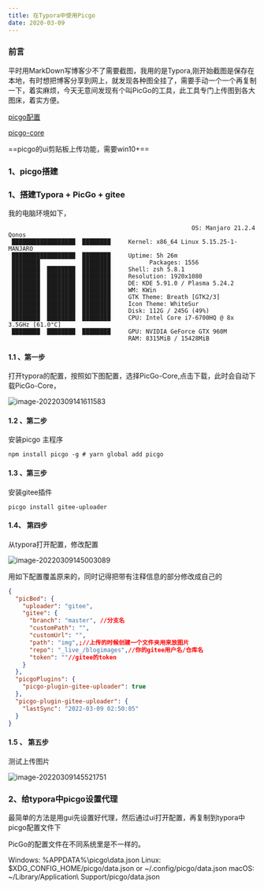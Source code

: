 ```yaml
---
title: 在Typora中使用Picgo
date: 2020-03-09
---
```


### 前言

平时用MarkDown写博客少不了需要截图，我用的是Typora,刚开始截图是保存在本地，有时想把博客分享到网上，就发现各种图全挂了，需要手动一个一个再复制一下，着实麻烦，今天无意间发现有个叫PicGo的工具，此工具专门上传图到各大图床，着实方便。

[picgo配置](https://picgo.github.io/PicGo-Core-Doc/zh/guide/config.html#picbed-github)

[picgo-core](https://picgo.github.io/PicGo-Core-Doc/zh/guide/config.html#picbed-tcyun)

==picgo的ui剪贴板上传功能，需要win10+==

### 1、picgo搭建

### 1、搭建Typora + PicGo + gitee

我的电脑环境如下，

```shell
													OS: Manjaro 21.2.4 Qonos
 ██████████████████  ████████     Kernel: x86_64 Linux 5.15.25-1-MANJARO
 ██████████████████  ████████     Uptime: 5h 26m
 ████████            ████████     		Packages: 1556
 ████████  ████████  ████████     Shell: zsh 5.8.1
 ████████  ████████  ████████     Resolution: 1920x1080
 ████████  ████████  ████████     DE: KDE 5.91.0 / Plasma 5.24.2
 ████████  ████████  ████████     WM: KWin
 ████████  ████████  ████████     GTK Theme: Breath [GTK2/3]
 ████████  ████████  ████████     Icon Theme: WhiteSur
 ████████  ████████  ████████     Disk: 112G / 245G (49%)
 ████████  ████████  ████████     CPU: Intel Core i7-6700HQ @ 8x 3.5GHz [61.0°C]
 ████████  ████████  ████████     GPU: NVIDIA GeForce GTX 960M
                                  RAM: 8315MiB / 15428MiB

```

#### 1.1 、第一步

打开typora的配置，按照如下图配置，选择PicGo-Core,点击下载，此时会自动下载PicGo-Core，

![image-20220309141611583](https://gitee.com/_live_/blogimages/raw/master/img/image-20220309141611583.png)



#### 1.2 、第二步

安装picgo 主程序

```shell
npm install picgo -g # yarn global add picgo 
```

#### 1.3 、第三步

安装gitee插件

```shell
picgo install gitee-uploader
```

#### 1.4、 第四步

从typora打开配置，修改配置

![image-20220309145003089](https://gitee.com/_live_/blogimages/raw/master/img/image-20220309145003089.png)

用如下配置覆盖原来的，同时记得把带有注释信息的部分修改成自己的

```json
{
  "picBed": {
    "uploader": "gitee",
    "gitee": {
      "branch": "master", //分支名
      "customPath": "", 
      "customUrl": "",
      "path": "img",;//上传的时候创建一个文件夹用来放图片
      "repo": "_live_/blogimages",//你的gitee用户名/仓库名
      "token": ""//gitee的token
    }
  },
  "picgoPlugins": {
    "picgo-plugin-gitee-uploader": true
  },
  "picgo-plugin-gitee-uploader": {
    "lastSync": "2022-03-09 02:50:05"
  }
}
```

#### 1.5 、 第五步

测试上传图片

![image-20220309145521751](https://gitee.com/_live_/blogimages/raw/master/img/image-20220309145521751.png)

### 2、给typora中picgo设置代理

最简单的方法是用gui先设置好代理，然后通过ui打开配置，再复制到typora中picgo配置文件下

PicGo的配置文件在不同系统里是不一样的。

Windows: %APPDATA%\picgo\data.json
Linux: $XDG_CONFIG_HOME/picgo/data.json or ~/.config/picgo/data.json
macOS: ~/Library/Application\ Support/picgo/data.json
